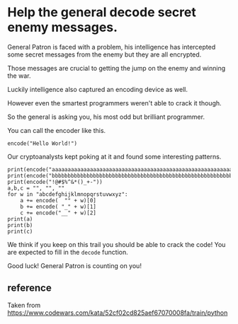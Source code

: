 # Help the general decode secret enemy messages.

General Patron is faced with a problem, his intelligence has intercepted some secret messages from the enemy 
but they are all encrypted. 

Those messages are crucial to getting the jump on the enemy and winning the war. 

Luckily intelligence also captured an encoding device as well. 

However even the smartest programmers weren't able to crack it though. 

So the general is asking you, his most odd but brilliant programmer.

You can call the encoder like this.

    encode("Hello World!")

Our cryptoanalysts kept poking at it and found some interesting patterns.

    print(encode("aaaaaaaaaaaaaaaaaaaaaaaaaaaaaaaaaaaaaaaaaaaaaaaaaaaaaaaaaaaaaaaaaaaaaaaaaaaaaaa"))
    print(encode("bbbbbbbbbbbbbbbbbbbbbbbbbbbbbbbbbbbbbbbbbbbbbbbbbbbbbbbbbbbbbbbbbbbbb"))
    print(encode("!@#$%^&*()_+-"))
    a,b,c = "", "", ""
    for w in "abcdefghijklmnopqrstuvwxyz":
        a += encode(  "" + w)[0]
        b += encode( "_" + w)[1]
        c += encode("__" + w)[2]
    print(a)
    print(b)
    print(c)

We think if you keep on this trail you should be able to crack the code! 
You are expected to fill in the `decode` function. 

Good luck! General Patron is counting on you!

## reference
Taken from https://www.codewars.com/kata/52cf02cd825aef67070008fa/train/python